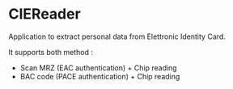 # CIEReader
Application to extract personal data from Elettronic Identity Card.

It supports both method :
- Scan MRZ (EAC authentication) + Chip reading
- BAC code (PACE authentication) + Chip reading
